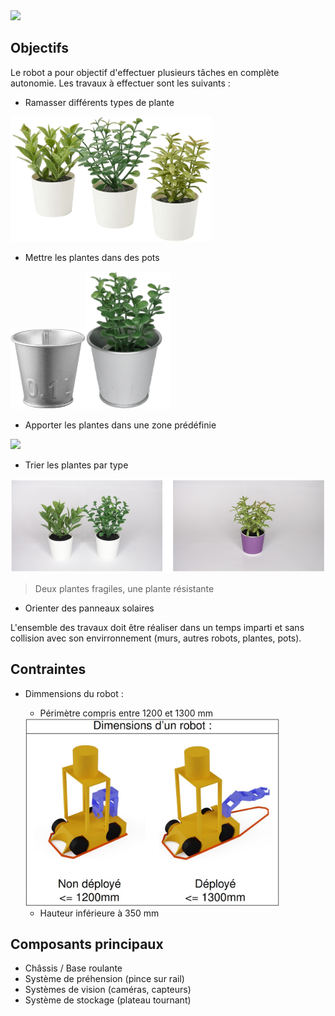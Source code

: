 <img src="./src/polymartien.png">

## Objectifs
Le robot a pour objectif d'effectuer plusieurs tâches en complète autonomie. Les travaux à effectuer sont les suivants :
- Ramasser différents types de plante

<img src="./src/plante.png" height="200">

- Mettre les plantes dans des pots

<img src="./src/pot.png" height="130"><img src="./src/plante + pot.png" height="220">

- Apporter les plantes dans une zone prédéfinie

<img src="./src/aire de dépose.jpg" height="200">

- Trier les plantes par type

<img src="./src/type plante.png" height="150">

> Deux plantes fragiles, une plante résistante

- Orienter des panneaux solaires

L'ensemble des travaux doit être réaliser dans un temps imparti et sans collision avec son envirronnement (murs, autres robots, plantes, pots).

## Contraintes
- Dimmensions du robot :
    - Périmètre compris entre 1200 et 1300 mm

    <img src="./src/dimmension max.jpg" height="300">
    
    - Hauteur inférieure à 350 mm

## Composants principaux
- Châssis / Base roulante
- Système de préhension (pince sur rail)
- Systèmes de vision (caméras, capteurs)
- Système de stockage (plateau tournant)
